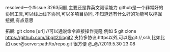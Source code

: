 resolved一个#issue 3263问题,主要还是靠英文阅读能力 
github是一个非常好的协同工具,可以线上线下协同,可以多项目协同,
不知道还有什么好的功能可以挖掘挖掘,有点意思

拓展: 
git clone [url] //可以通说命令直接操作克隆 
例如 $ git clone https://github.com/libgit2/libgit2 
支持多协议:https以外,可以是git://,ssh,比如比如 user@server:path/to/repo.git 很方便 @_@//2019.5.30 23:08
